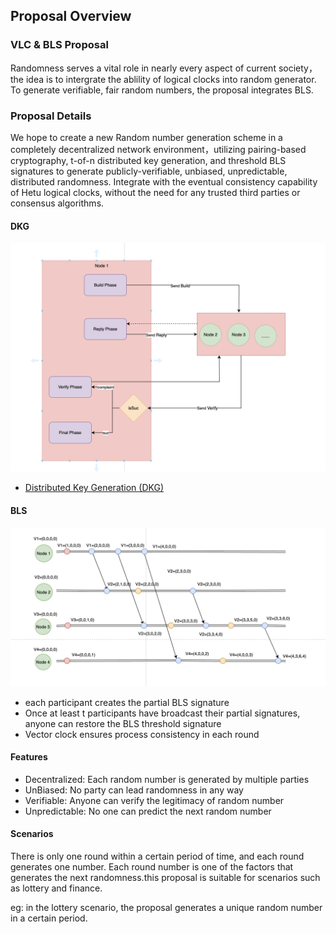 ## Proposal Overview

### VLC & BLS Proposal
Randomness serves a vital role in nearly every aspect of current society，the idea is to intergrate the ablility of logical clocks into random generator. To generate verifiable, fair random numbers, the proposal integrates BLS.


### Proposal Details
We hope to create a new Random number generation scheme in a completely decentralized network environment，utilizing pairing-based cryptography, t-of-n distributed key generation, and threshold BLS signatures to generate publicly-verifiable, unbiased, unpredictable, distributed randomness.  Integrate with the eventual consistency capability of Hetu logical clocks, without the need for any trusted third parties or consensus algorithms. 


####  DKG

![alt text](vlc-dkg.png)

* [ Distributed Key Generation (DKG)](https://en.wikipedia.org/wiki/Distributed_key_generation)

####  BLS

![alt text](vlc-bls.png)

* each participant creates the partial BLS signature
* Once at least t participants have broadcast their partial signatures, anyone can restore the BLS threshold signature
* Vector clock ensures process consistency in each round


####  Features
* Decentralized: Each random number is generated by multiple parties
* UnBiased: No party can lead randomness in any way
* Verifiable: Anyone can verify the legitimacy of random number
* Unpredictable: No one can predict the next random number


####  Scenarios
There is only one round within a certain period of time, and each round generates one number. Each round number is one of the factors that generates the next randomness.this proposal is suitable for scenarios such as lottery and finance.

eg: in the lottery scenario, the proposal generates a unique random number in a certain period.